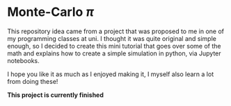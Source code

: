 # Monte-Carlo $π$
This repository idea came from a project that was proposed to me in one of my programming classes at uni. I thought it was quite original and simple enough, so I decided to create this mini tutorial that goes over some of the math and explains how to create a simple simulation in python, via Jupyter notebooks.

I hope you like it as much as I enjoyed making it, I myself also learn a lot from doing these!

**This project is currently finished**
